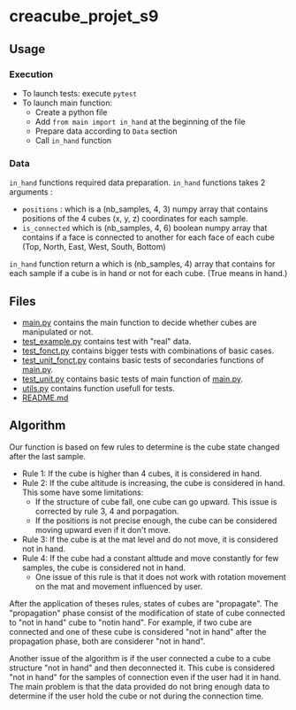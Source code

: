 # creacube_projet_s9

## Usage

### Execution 

* To launch tests: execute `pytest`
* To launch main function:
    * Create a python file
    * Add `from main import in_hand` at the beginning of the file
    * Prepare data according to ``Data`` section
    * Call `in_hand` function

### Data
`in_hand` functions required data preparation.
`in_hand` functions takes 2 arguments : 
* `positions` : which is a (nb_samples, 4, 3) numpy array that contains positions of the 4 cubes (x, y, z) coordinates for each sample.
* `is_connected` which is (nb_samples, 4, 6) boolean numpy array that contains if a face is connected to another for each face of each cube (Top, North, East, West, South, Bottom)

`in_hand` function return a which is (nb_samples, 4) array that contains for each sample if a cube is in hand or not for each cube. (True means in hand.)

## Files

* [main.py](./main.py) contains the main function to decide whether cubes are manipulated or not.
* [test_example.py](./test_example.py) contains test with "real" data.
* [test_fonct.py](./test_fonct.py) contains bigger tests with combinations of basic cases.
* [test_unit_fonct.py](./test_unit_fonct.py) contains basic tests of secondaries functions of [main.py](./main.py).
* [test_unit.py](./test_unit.py) contains basic tests of main function of [main.py](./main.py).
* [utils.py](./utils.py) contains function usefull for tests.
* [README.md](./README.md) 

## Algorithm

Our function is based on few rules to determine is the cube state changed after the last sample.
* Rule 1: If the cube is higher than 4 cubes, it is considered in hand.
* Rule 2: If the cube altitude is increasing, the cube is considered in hand. This some have some limitations:
    * If the structure of cube fall, one cube can go upward. This issue is corrected by rule 3, 4 and porpagation.
    * If the positions is not precise enough, the cube can be considered moving upward even if it don't move.
* Rule 3: If the cube is at the mat level and do not move, it is considered not in hand.
* Rule 4: If the cube had a constant alttude and move constantly for few samples, the cube is considered not in hand.
    * One issue of this rule is that it does not work with rotation movement on the mat and movement influenced by user.

After the application of theses rules, states of cubes are "propagate".
The "propagation" phase consist of the modification of state of cube connected to "not in hand" cube to "notin hand".
For example, if two cube are connected and one of these cube is considered "not in hand" after the propagation phase, both are considerer "not in hand".

Another issue of the algorithm is if the user connected a cube to a cube structure "not in hand" and then deconnected it. This cube is considered "not in hand" for the samples of connection even if the user had it in hand. The main problem is that the data provided do not bring enough data to determine if the user hold the cube or not during the connection time.
